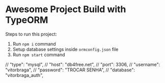 # Awesome Project Build with TypeORM

Steps to run this project:

1. Run `npm i` command
2. Setup database settings inside `ormconfig.json` file
3. Run `npm start` command

// "type": "mysql",
// "host": "db4free.net",
// "port": 3306,
// "username": "vitorbraga",
// "password": "TROCAR SENHA",
// "database": "vitorbraga_auth",
